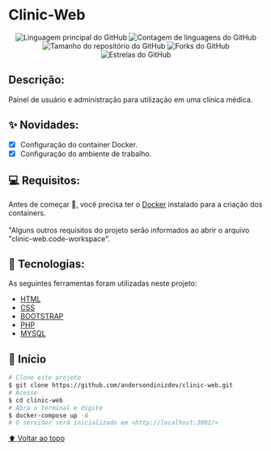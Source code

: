 # Clinic-Web

<p align="center">
  <img alt="Linguagem principal do GitHub" src="https://img.shields.io/github/languages/top/andersondinizdev/clinic-web?style=for-the-badge">
  
  <img alt="Contagem de linguagens do GitHub" src="https://img.shields.io/github/languages/count/andersondinizdev/clinic-web?style=for-the-badge">
  
  <img alt="Tamanho do repositório do GitHub" src="https://img.shields.io/github/repo-size/andersondinizdev/clinic-web?style=for-the-badge">

  <img alt="Forks do GitHub" src="https://img.shields.io/github/forks/andersondinizdev/clinic-web?style=for-the-badge">
    
  <img alt="Estrelas do GitHub" src="https://img.shields.io/github/stars/andersondinizdev/clinic-web?style=for-the-badge"/>

</p>

## Descrição:

Painel de usuário e administração para utilização em uma clínica médica.

## ✨ Novidades:

- [x] Configuração do container Docker.
- [x] Configuração do ambiente de trabalho.

## 💻 Requisitos:

Antes de começar :checkered_flag:, você precisa ter o [Docker](https://docs.docker.com/) instalado para a criação dos containers. <br/><br/>
"Alguns outros requisitos do projeto serão informados ao abrir o arquivo "clinic-web.code-workspace".

## 🚀 Tecnologias:

As seguintes ferramentas foram utilizadas neste projeto:

- [HTML](https://developer.mozilla.org/pt-BR/docs/Web/HTML/Element/html/)
- [CSS](https://developer.mozilla.org/pt-BR/docs/Web/CSS)
- [BOOTSTRAP](https://getbootstrap.com/docs/5.3/getting-started/introduction/)
- [PHP](https://www.php.net/docs.php)
- [MYSQL](https://developer.mozilla.org/en-US/docs/Web/HTML)

## :checkered_flag: Início

```bash
# Clone este projeto
$ git clone https://github.com/andersondinizdev/clinic-web.git
# Acesse
$ cd clinic-web
# Abra o terminal e digite
$ docker-compose up -d
# O servidor será inicializado em <http://localhost:3001/>
```

[⬆ Voltar ao topo](#Clinic-Web)<br>

